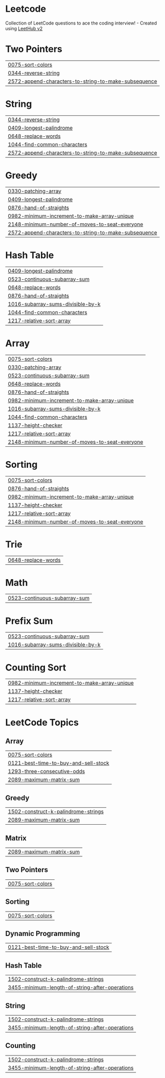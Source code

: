 # Leetcode
Collection of LeetCode questions to ace the coding interview! - Created using [LeetHub v2](https://github.com/arunbhardwaj/LeetHub-2.0)


# Two Pointers
|  |
| ------- |
| [0075-sort-colors](https://github.com/imkaranverma/Leetcode/tree/master/0075-sort-colors) |
| [0344-reverse-string](https://github.com/imkaranverma/Leetcode/tree/master/0344-reverse-string) |
| [2572-append-characters-to-string-to-make-subsequence](https://github.com/imkaranverma/Leetcode/tree/master/2572-append-characters-to-string-to-make-subsequence) |
# String
|  |
| ------- |
| [0344-reverse-string](https://github.com/imkaranverma/Leetcode/tree/master/0344-reverse-string) |
| [0409-longest-palindrome](https://github.com/imkaranverma/Leetcode/tree/master/0409-longest-palindrome) |
| [0648-replace-words](https://github.com/imkaranverma/Leetcode/tree/master/0648-replace-words) |
| [1044-find-common-characters](https://github.com/imkaranverma/Leetcode/tree/master/1044-find-common-characters) |
| [2572-append-characters-to-string-to-make-subsequence](https://github.com/imkaranverma/Leetcode/tree/master/2572-append-characters-to-string-to-make-subsequence) |
# Greedy
|  |
| ------- |
| [0330-patching-array](https://github.com/imkaranverma/Leetcode/tree/master/0330-patching-array) |
| [0409-longest-palindrome](https://github.com/imkaranverma/Leetcode/tree/master/0409-longest-palindrome) |
| [0876-hand-of-straights](https://github.com/imkaranverma/Leetcode/tree/master/0876-hand-of-straights) |
| [0982-minimum-increment-to-make-array-unique](https://github.com/imkaranverma/Leetcode/tree/master/0982-minimum-increment-to-make-array-unique) |
| [2148-minimum-number-of-moves-to-seat-everyone](https://github.com/imkaranverma/Leetcode/tree/master/2148-minimum-number-of-moves-to-seat-everyone) |
| [2572-append-characters-to-string-to-make-subsequence](https://github.com/imkaranverma/Leetcode/tree/master/2572-append-characters-to-string-to-make-subsequence) |
# Hash Table
|  |
| ------- |
| [0409-longest-palindrome](https://github.com/imkaranverma/Leetcode/tree/master/0409-longest-palindrome) |
| [0523-continuous-subarray-sum](https://github.com/imkaranverma/Leetcode/tree/master/0523-continuous-subarray-sum) |
| [0648-replace-words](https://github.com/imkaranverma/Leetcode/tree/master/0648-replace-words) |
| [0876-hand-of-straights](https://github.com/imkaranverma/Leetcode/tree/master/0876-hand-of-straights) |
| [1016-subarray-sums-divisible-by-k](https://github.com/imkaranverma/Leetcode/tree/master/1016-subarray-sums-divisible-by-k) |
| [1044-find-common-characters](https://github.com/imkaranverma/Leetcode/tree/master/1044-find-common-characters) |
| [1217-relative-sort-array](https://github.com/imkaranverma/Leetcode/tree/master/1217-relative-sort-array) |
# Array
|  |
| ------- |
| [0075-sort-colors](https://github.com/imkaranverma/Leetcode/tree/master/0075-sort-colors) |
| [0330-patching-array](https://github.com/imkaranverma/Leetcode/tree/master/0330-patching-array) |
| [0523-continuous-subarray-sum](https://github.com/imkaranverma/Leetcode/tree/master/0523-continuous-subarray-sum) |
| [0648-replace-words](https://github.com/imkaranverma/Leetcode/tree/master/0648-replace-words) |
| [0876-hand-of-straights](https://github.com/imkaranverma/Leetcode/tree/master/0876-hand-of-straights) |
| [0982-minimum-increment-to-make-array-unique](https://github.com/imkaranverma/Leetcode/tree/master/0982-minimum-increment-to-make-array-unique) |
| [1016-subarray-sums-divisible-by-k](https://github.com/imkaranverma/Leetcode/tree/master/1016-subarray-sums-divisible-by-k) |
| [1044-find-common-characters](https://github.com/imkaranverma/Leetcode/tree/master/1044-find-common-characters) |
| [1137-height-checker](https://github.com/imkaranverma/Leetcode/tree/master/1137-height-checker) |
| [1217-relative-sort-array](https://github.com/imkaranverma/Leetcode/tree/master/1217-relative-sort-array) |
| [2148-minimum-number-of-moves-to-seat-everyone](https://github.com/imkaranverma/Leetcode/tree/master/2148-minimum-number-of-moves-to-seat-everyone) |
# Sorting
|  |
| ------- |
| [0075-sort-colors](https://github.com/imkaranverma/Leetcode/tree/master/0075-sort-colors) |
| [0876-hand-of-straights](https://github.com/imkaranverma/Leetcode/tree/master/0876-hand-of-straights) |
| [0982-minimum-increment-to-make-array-unique](https://github.com/imkaranverma/Leetcode/tree/master/0982-minimum-increment-to-make-array-unique) |
| [1137-height-checker](https://github.com/imkaranverma/Leetcode/tree/master/1137-height-checker) |
| [1217-relative-sort-array](https://github.com/imkaranverma/Leetcode/tree/master/1217-relative-sort-array) |
| [2148-minimum-number-of-moves-to-seat-everyone](https://github.com/imkaranverma/Leetcode/tree/master/2148-minimum-number-of-moves-to-seat-everyone) |
# Trie
|  |
| ------- |
| [0648-replace-words](https://github.com/imkaranverma/Leetcode/tree/master/0648-replace-words) |
# Math
|  |
| ------- |
| [0523-continuous-subarray-sum](https://github.com/imkaranverma/Leetcode/tree/master/0523-continuous-subarray-sum) |
# Prefix Sum
|  |
| ------- |
| [0523-continuous-subarray-sum](https://github.com/imkaranverma/Leetcode/tree/master/0523-continuous-subarray-sum) |
| [1016-subarray-sums-divisible-by-k](https://github.com/imkaranverma/Leetcode/tree/master/1016-subarray-sums-divisible-by-k) |
# Counting Sort
|  |
| ------- |
| [0982-minimum-increment-to-make-array-unique](https://github.com/imkaranverma/Leetcode/tree/master/0982-minimum-increment-to-make-array-unique) |
| [1137-height-checker](https://github.com/imkaranverma/Leetcode/tree/master/1137-height-checker) |
| [1217-relative-sort-array](https://github.com/imkaranverma/Leetcode/tree/master/1217-relative-sort-array) |
<!---LeetCode Topics Start-->
# LeetCode Topics
## Array
|  |
| ------- |
| [0075-sort-colors](https://github.com/imkaranverma/Leetcode/tree/master/0075-sort-colors) |
| [0121-best-time-to-buy-and-sell-stock](https://github.com/imkaranverma/Leetcode/tree/master/0121-best-time-to-buy-and-sell-stock) |
| [1293-three-consecutive-odds](https://github.com/imkaranverma/Leetcode/tree/master/1293-three-consecutive-odds) |
| [2089-maximum-matrix-sum](https://github.com/imkaranverma/Leetcode/tree/master/2089-maximum-matrix-sum) |
## Greedy
|  |
| ------- |
| [1502-construct-k-palindrome-strings](https://github.com/imkaranverma/Leetcode/tree/master/1502-construct-k-palindrome-strings) |
| [2089-maximum-matrix-sum](https://github.com/imkaranverma/Leetcode/tree/master/2089-maximum-matrix-sum) |
## Matrix
|  |
| ------- |
| [2089-maximum-matrix-sum](https://github.com/imkaranverma/Leetcode/tree/master/2089-maximum-matrix-sum) |
## Two Pointers
|  |
| ------- |
| [0075-sort-colors](https://github.com/imkaranverma/Leetcode/tree/master/0075-sort-colors) |
## Sorting
|  |
| ------- |
| [0075-sort-colors](https://github.com/imkaranverma/Leetcode/tree/master/0075-sort-colors) |
## Dynamic Programming
|  |
| ------- |
| [0121-best-time-to-buy-and-sell-stock](https://github.com/imkaranverma/Leetcode/tree/master/0121-best-time-to-buy-and-sell-stock) |
## Hash Table
|  |
| ------- |
| [1502-construct-k-palindrome-strings](https://github.com/imkaranverma/Leetcode/tree/master/1502-construct-k-palindrome-strings) |
| [3455-minimum-length-of-string-after-operations](https://github.com/imkaranverma/Leetcode/tree/master/3455-minimum-length-of-string-after-operations) |
## String
|  |
| ------- |
| [1502-construct-k-palindrome-strings](https://github.com/imkaranverma/Leetcode/tree/master/1502-construct-k-palindrome-strings) |
| [3455-minimum-length-of-string-after-operations](https://github.com/imkaranverma/Leetcode/tree/master/3455-minimum-length-of-string-after-operations) |
## Counting
|  |
| ------- |
| [1502-construct-k-palindrome-strings](https://github.com/imkaranverma/Leetcode/tree/master/1502-construct-k-palindrome-strings) |
| [3455-minimum-length-of-string-after-operations](https://github.com/imkaranverma/Leetcode/tree/master/3455-minimum-length-of-string-after-operations) |
<!---LeetCode Topics End-->